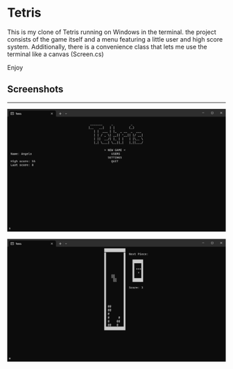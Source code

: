 # Tetris
This is my clone of Tetris running on Windows in the terminal.
the project consists of the game itself and a menu featuring a little user and high score system.
Additionally, there is a convenience class that lets me use the terminal like a canvas (Screen.cs)

Enjoy

## Screenshots
---
![Menu](Tetris_Menu.png)

![Game](Tetris_Game.png)
